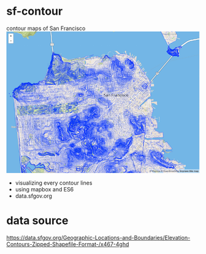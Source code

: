 # sf-contour
contour maps of San Francisco
![map](https://github.com/nakamods320yen/sf-contour/blob/master/capture.png?raw=true)

- visualizing every contour lines
- using mapbox and ES6
- data.sfgov.org

# data source
https://data.sfgov.org/Geographic-Locations-and-Boundaries/Elevation-Contours-Zipped-Shapefile-Format-/x467-4ghd
